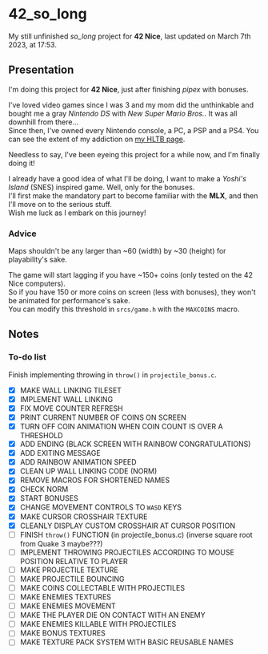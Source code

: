 # 42_so_long

My still unfinished *so_long* project for **42 Nice**, last updated on March 7th 2023, at 17:53.

## Presentation

I'm doing this project for **42 Nice**, just after finishing *pipex* with bonuses.

I've loved video games since I was 3 and my mom did the unthinkable and bought me a gray *Nintendo DS* with *New Super Mario Bros.*. It was all downhill from there...  
Since then, I've owned every Nintendo console, a PC, a PSP and a PS4. You can see the extent of my addiction on [my HLTB page].

[my HLTB page]: https://howlongtobeat.com/user/SCOUNDREL

Needless to say, I've been eyeing this project for a while now, and I'm finally doing it!

I already have a good idea of what I'll be doing, I want to make a *Yoshi's Island* (SNES) inspired game. Well, only for the bonuses.  
I'll first make the mandatory part to become familiar with the **MLX**, and then I'll move on to the serious stuff.  
Wish me luck as I embark on this journey!

### Advice

Maps shouldn't be any larger than ~60 (width) by ~30 (height) for playability's sake.  
  
The game will start lagging if you have ~150+ coins (only tested on the 42 Nice computers).  
So if you have 150 or more coins on screen (less with bonuses), they won't be animated for performance's sake.  
You can modify this threshold in `srcs/game.h` with the `MAXCOINS` macro.

## Notes

### To-do list

Finish implementing throwing in `throw()` in `projectile_bonus.c`.

- [x] MAKE WALL LINKING TILESET
- [x] IMPLEMENT WALL LINKING
- [x] FIX MOVE COUNTER REFRESH
- [x] PRINT CURRENT NUMBER OF COINS ON SCREEN
- [x] TURN OFF COIN ANIMATION WHEN COIN COUNT IS OVER A THRESHOLD
- [x] ADD ENDING (BLACK SCREEN WITH RAINBOW CONGRATULATIONS)
- [x] ADD EXITING MESSAGE
- [x] ADD RAINBOW ANIMATION SPEED
- [x] CLEAN UP WALL LINKING CODE (NORM)
- [x] REMOVE MACROS FOR SHORTENED NAMES
- [x] CHECK NORM
- [x] START BONUSES
- [x] CHANGE MOVEMENT CONTROLS TO `WASD` KEYS
- [x] MAKE CURSOR CROSSHAIR TEXTURE
- [x] CLEANLY DISPLAY CUSTOM CROSSHAIR AT CURSOR POSITION
- [ ] FINISH `throw()` FUNCTION (in projectile_bonus.c) (inverse square root from Quake 3 maybe???)
- [ ] IMPLEMENT THROWING PROJECTILES ACCORDING TO MOUSE POSITION RELATIVE TO PLAYER
- [ ] MAKE PROJECTILE TEXTURE
- [ ] MAKE PROJECTILE BOUNCING
- [ ] MAKE COINS COLLECTABLE WITH PROJECTILES
- [ ] MAKE ENEMIES TEXTURES
- [ ] MAKE ENEMIES MOVEMENT
- [ ] MAKE THE PLAYER DIE ON CONTACT WITH AN ENEMY
- [ ] MAKE ENEMIES KILLABLE WITH PROJECTILES
- [ ] MAKE BONUS TEXTURES
- [ ] MAKE TEXTURE PACK SYSTEM WITH BASIC REUSABLE NAMES
